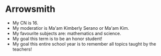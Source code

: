 # Arrowsmith
- My CN is 16.
- My moderatior is Ma'am Kimberly Serano or Ma'am Kim.
- My favourite subjects are: mathematics and science.
- My goal this term is to be an honor student!
- My goal this entire school year is to remember all topics taught by the teachers!
